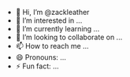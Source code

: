 - 👋 Hi, I’m @zackleather
- 👀 I’m interested in ...
- 🌱 I’m currently learning ...
- 💞️ I’m looking to collaborate on ...
- 📫 How to reach me ...
- 😄 Pronouns: ...
- ⚡ Fun fact: ...

<!---
zackleather/zackleather is a ✨ special ✨ repository because its `README.md` (this file) appears on your GitHub profile.
You can click the Preview link to take a look at your changes.
--->
